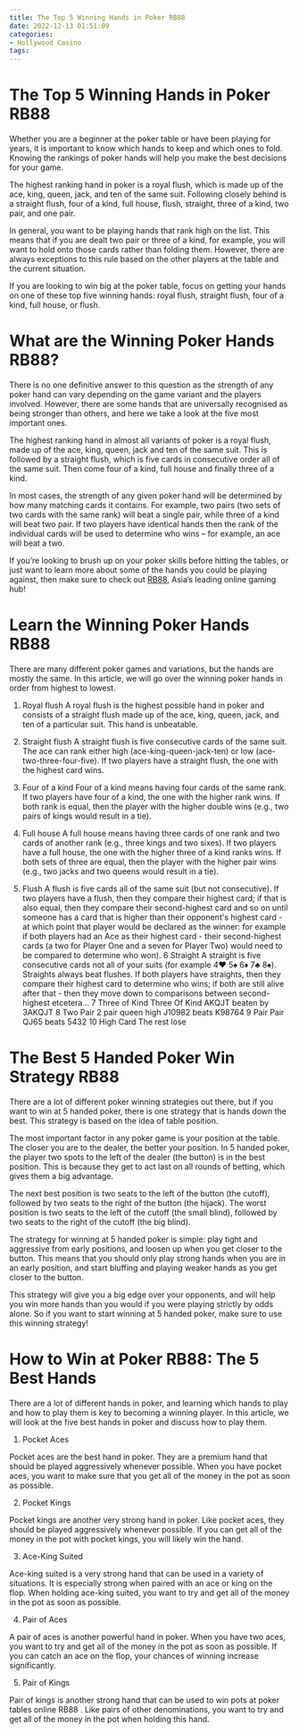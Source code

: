 ```yaml
---
title: The Top 5 Winning Hands in Poker RB88
date: 2022-12-13 01:51:09
categories:
- Hollywood Casino
tags:
---
```



#  The Top 5 Winning Hands in Poker RB88

Whether you are a beginner at the poker table or have been playing for years, it is important to know which hands to keep and which ones to fold. Knowing the rankings of poker hands will help you make the best decisions for your game.

The highest ranking hand in poker is a royal flush, which is made up of the ace, king, queen, jack, and ten of the same suit. Following closely behind is a straight flush, four of a kind, full house, flush, straight, three of a kind, two pair, and one pair.

In general, you want to be playing hands that rank high on the list. This means that if you are dealt two pair or three of a kind, for example, you will want to hold onto those cards rather than folding them. However, there are always exceptions to this rule based on the other players at the table and the current situation.

If you are looking to win big at the poker table, focus on getting your hands on one of these top five winning hands: royal flush, straight flush, four of a kind, full house, or flush.

#  What are the Winning Poker Hands RB88?

There is no one definitive answer to this question as the strength of any poker hand can vary depending on the game variant and the players involved. However, there are some hands that are universally recognised as being stronger than others, and here we take a look at the five most important ones.

The highest ranking hand in almost all variants of poker is a royal flush, made up of the ace, king, queen, jack and ten of the same suit. This is followed by a straight flush, which is five cards in consecutive order all of the same suit. Then come four of a kind, full house and finally three of a kind.

In most cases, the strength of any given poker hand will be determined by how many matching cards it contains. For example, two pairs (two sets of two cards with the same rank) will beat a single pair, while three of a kind will beat two pair. If two players have identical hands then the rank of the individual cards will be used to determine who wins – for example, an ace will beat a two.

If you’re looking to brush up on your poker skills before hitting the tables, or just want to learn more about some of the hands you could be playing against, then make sure to check out [RB88](https://www.rb88.com), Asia’s leading online gaming hub!

#  Learn the Winning Poker Hands RB88

There are many different poker games and variations, but the hands are mostly the same. In this article, we will go over the winning poker hands in order from highest to lowest.

1. Royal flush 
A royal flush is the highest possible hand in poker and consists of a straight flush made up of the ace, king, queen, jack, and ten of a particular suit. This hand is unbeatable.

2. Straight flush
A straight flush is five consecutive cards of the same suit. The ace can rank either high (ace-king-queen-jack-ten) or low (ace-two-three-four-five). If two players have a straight flush, the one with the highest card wins.

3. Four of a kind 
Four of a kind means having four cards of the same rank. If two players have four of a kind, the one with the higher rank wins. If both rank is equal, then the player with the higher double wins (e.g., two pairs of kings would result in a tie).

4. Full house 
A full house means having three cards of one rank and two cards of another rank (e.g., three kings and two sixes). If two players have a full house, the one with the higher three of a kind ranks wins. If both sets of three are equal, then the player with the higher pair wins (e.g., two jacks and two queens would result in a tie).

5. Flush 
A flush is five cards all of the same suit (but not consecutive). If two players have a flush, then they compare their highest card; if that is also equal, then they compare their second-highest card and so on until someone has a card that is higher than their opponent's highest card - at which point that player would be declared as the winner: for example if both players had an Ace as their highest card - their second-highest cards (a two for Player One and a seven for Player Two) would need to be compared to determine who won).      6 Straight  A straight is five consecutive cards not all of your suits (for example 4♥ 5♠ 6♦ 7♣ 8♠). Straights always beat flushes. If both players have straights, then they compare their highest card to determine who wins; if both are still alive after that - then they move down to comparisons between second-highest etcetera... 7 Three of Kind Three Of Kind AKQJT beaten by 3AKQJT 8 Two Pair 2 pair queen high J10982 beats K98764 9 Pair Pair QJ65 beats 5432 10 High Card The rest lose

#  The Best 5 Handed Poker Win Strategy RB88

There are a lot of different poker winning strategies out there, but if you want to win at 5 handed poker, there is one strategy that is hands down the best. This strategy is based on the idea of table position.

The most important factor in any poker game is your position at the table. The closer you are to the dealer, the better your position. In 5 handed poker, the player two spots to the left of the dealer (the button) is in the best position. This is because they get to act last on all rounds of betting, which gives them a big advantage.

The next best position is two seats to the left of the button (the cutoff), followed by two seats to the right of the button (the hijack). The worst position is two seats to the left of the cutoff (the small blind), followed by two seats to the right of the cutoff (the big blind).

The strategy for winning at 5 handed poker is simple: play tight and aggressive from early positions, and loosen up when you get closer to the button. This means that you should only play strong hands when you are in an early position, and start bluffing and playing weaker hands as you get closer to the button.

This strategy will give you a big edge over your opponents, and will help you win more hands than you would if you were playing strictly by odds alone. So if you want to start winning at 5 handed poker, make sure to use this winning strategy!

#  How to Win at Poker RB88: The 5 Best Hands

There are a lot of different hands in poker, and learning which hands to play and how to play them is key to becoming a winning player. In this article, we will look at the five best hands in poker and discuss how to play them.

1. Pocket Aces

Pocket aces are the best hand in poker. They are a premium hand that should be played aggressively whenever possible. When you have pocket aces, you want to make sure that you get all of the money in the pot as soon as possible.

2. Pocket Kings

Pocket kings are another very strong hand in poker. Like pocket aces, they should be played aggressively whenever possible. If you can get all of the money in the pot with pocket kings, you will likely win the hand.

3. Ace-King Suited

Ace-king suited is a very strong hand that can be used in a variety of situations. It is especially strong when paired with an ace or king on the flop. When holding ace-king suited, you want to try and get all of the money in the pot as soon as possible.

4. Pair of Aces

A pair of aces is another powerful hand in poker. When you have two aces, you want to try and get all of the money in the pot as soon as possible. If you can catch an ace on the flop, your chances of winning increase significantly.

5. Pair of Kings

Pair of kings is another strong hand that can be used to win pots at poker tables online RB88 . Like pairs of other denominations, you want to try and get all of the money in the pot when holding this hand.